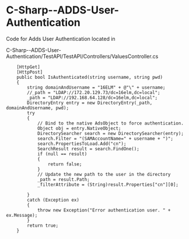 # C-Sharp--ADDS-User-Authentication
Code for Adds User Authentication located in 

C-Sharp--ADDS-User-Authentication/TestAPI/TestAPI/Controllers/ValuesController.cs        
        
        [HttpGet]
        [HttpPost]
        public bool IsAuthenticated(string username, string pwd)
        {
            string domainAndUsername = "16ELM" + @"\" + username;
            //_path = "LDAP://172.20.129.73/dc=16elm,dc=local";
            _path = "LDAP://192.168.64.128/dc=16elm,dc=local";
            DirectoryEntry entry = new DirectoryEntry(_path, domainAndUsername, pwd);
            try
            {
                // Bind to the native AdsObject to force authentication.
                Object obj = entry.NativeObject;
                DirectorySearcher search = new DirectorySearcher(entry);
                search.Filter = "(SAMAccountName=" + username + ")";
                search.PropertiesToLoad.Add("cn");
                SearchResult result = search.FindOne();
                if (null == result)
                {
                    return false;
                }
                // Update the new path to the user in the directory
                _path = result.Path;
                _filterAttribute = (String)result.Properties["cn"][0];

            }
            catch (Exception ex)
            {
                throw new Exception("Error authentication user. " + ex.Message);
            }
            return true;
        }
